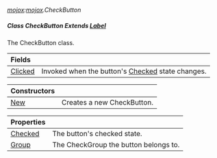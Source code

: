 _[mojox](../../modules/mojox/mojox-module.md):[mojox](../../modules/mojox/mojox-module.md).CheckButton_
##### Class CheckButton Extends [Label](../../modules/mojox/mojox-label.md)
The CheckButton class.

| Fields | |
|:---|:---|
| [Clicked](mojox-checkbutton-clicked.md) | Invoked when the button's [Checked](mojox-checked.md) state changes. |

| Constructors | |
|:---|:---|
| [New](mojox-checkbutton-new.md) | Creates a new CheckButton. |

| Properties | |
|:---|:---|
| [Checked](mojox-checkbutton-checked.md) | The button's checked state. |
| [Group](mojox-checkbutton-group.md) | The CheckGroup the button belongs to. |
